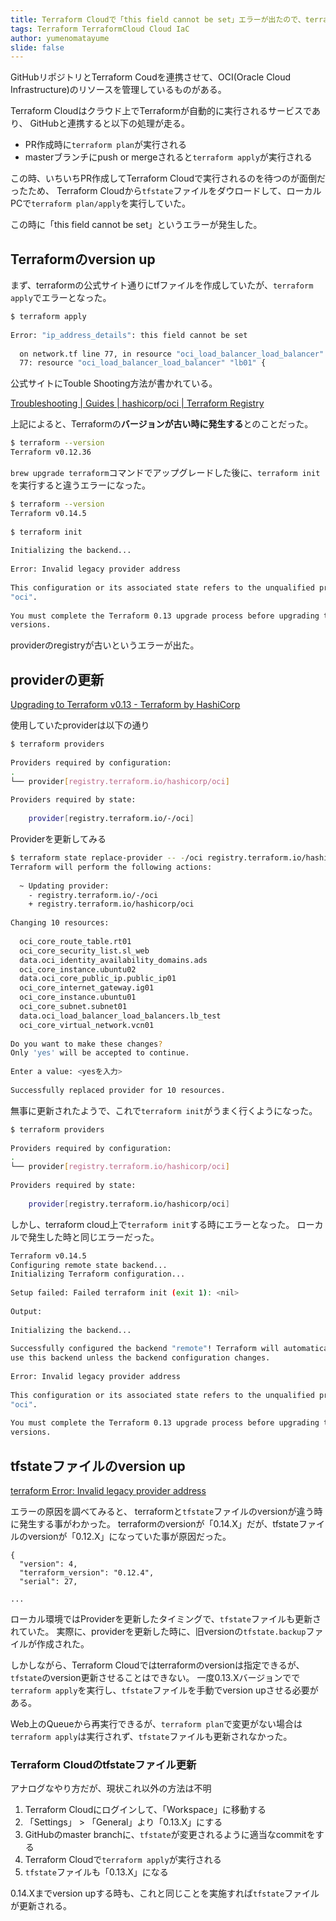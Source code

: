 ```yaml
---
title: Terraform Cloudで「this field cannot be set」エラーが出たので、terraformとtfstateファイルのversion upをする
tags: Terraform TerraformCloud Cloud IaC
author: yumenomatayume
slide: false
---
```

GitHubリポジトリとTerraform Coudを連携させて、OCI(Oracle Cloud Infrastructure)のリソースを管理しているものがある。

Terraform Cloudはクラウド上でTerraformが自動的に実行されるサービスであり、
GitHubと連携すると以下の処理が走る。

- PR作成時に`terraform plan`が実行される
- masterブランチにpush or mergeされると`terraform apply`が実行される

この時、いちいちPR作成してTerraform Cloudで実行されるのを待つのが面倒だったため、
Terraform Cloudから`tfstate`ファイルをダウロードして、ローカルPCで`terraform plan/apply`を実行していた。

この時に「this field cannot be set」というエラーが発生した。

## Terraformのversion up

まず、terraformの公式サイト通りにtfファイルを作成していたが、`terraform apply`でエラーとなった。

```bash
$ terraform apply
 
Error: "ip_address_details": this field cannot be set
 
  on network.tf line 77, in resource "oci_load_balancer_load_balancer" "lb01":
  77: resource "oci_load_balancer_load_balancer" "lb01" {
```

公式サイトにTouble Shooting方法が書かれている。

[Troubleshooting | Guides | hashicorp/oci | Terraform Registry](https://registry.terraform.io/providers/hashicorp/oci/latest/docs/guides/troubleshooting#error-message-when-field-cannot-be-set)

上記によると、Terraformの**バージョンが古い時に発生する**とのことだった。

```bash
$ terraform --version
Terraform v0.12.36
```

`brew upgrade terraform`コマンドでアップグレードした後に、`terraform init`を実行すると違うエラーになった。

```bash
$ terraform --version
Terraform v0.14.5
 
$ terraform init
 
Initializing the backend...
 
Error: Invalid legacy provider address
 
This configuration or its associated state refers to the unqualified provider
"oci".
 
You must complete the Terraform 0.13 upgrade process before upgrading to later
versions.
```

providerのregistryが古いというエラーが出た。

## providerの更新

[Upgrading to Terraform v0.13 - Terraform by HashiCorp](https://www.terraform.io/upgrade-guides/0-13.html)

使用していたproviderは以下の通り

```bash
$ terraform providers
 
Providers required by configuration:
.
└── provider[registry.terraform.io/hashicorp/oci]
 
Providers required by state:
 
    provider[registry.terraform.io/-/oci]
```

Providerを更新してみる

```bash
$ terraform state replace-provider -- -/oci registry.terraform.io/hashicorp/oci
Terraform will perform the following actions:
 
  ~ Updating provider:
    - registry.terraform.io/-/oci
    + registry.terraform.io/hashicorp/oci
 
Changing 10 resources:
 
  oci_core_route_table.rt01
  oci_core_security_list.sl_web
  data.oci_identity_availability_domains.ads
  oci_core_instance.ubuntu02
  data.oci_core_public_ip.public_ip01
  oci_core_internet_gateway.ig01
  oci_core_instance.ubuntu01
  oci_core_subnet.subnet01
  data.oci_load_balancer_load_balancers.lb_test
  oci_core_virtual_network.vcn01
 
Do you want to make these changes?
Only 'yes' will be accepted to continue.
 
Enter a value: <yesを入力>
 
Successfully replaced provider for 10 resources.
```

無事に更新されたようで、これで`terraform init`がうまく行くようになった。

```bash
$ terraform providers
 
Providers required by configuration:
.
└── provider[registry.terraform.io/hashicorp/oci]
 
Providers required by state:
 
    provider[registry.terraform.io/hashicorp/oci]
```

しかし、terraform cloud上で`terraform init`する時にエラーとなった。
ローカルで発生した時と同じエラーだった。

```bash
Terraform v0.14.5
Configuring remote state backend...
Initializing Terraform configuration...
 
Setup failed: Failed terraform init (exit 1): <nil>
 
Output:
 
Initializing the backend...
 
Successfully configured the backend "remote"! Terraform will automatically
use this backend unless the backend configuration changes.
 
Error: Invalid legacy provider address
 
This configuration or its associated state refers to the unqualified provider
"oci".
 
You must complete the Terraform 0.13 upgrade process before upgrading to later
versions.
```

## tfstateファイルのversion up

[terraform Error: Invalid legacy provider address](https://blog.n-t.jp/tech/terraform-error-invalid-legacy-provider-address/)

エラーの原因を調べてみると、
terraformと`tfstate`ファイルのversionが違う時に発生する事がわかった。
terraformのversionが「0.14.X」だが、tfstateファイルのversionが「0.12.X」になっていた事が原因だった。

```tfstate:terraform.tfstate
{
  "version": 4,
  "terraform_version": "0.12.4",
  "serial": 27,

...
```

ローカル環境ではProviderを更新したタイミングで、`tfstate`ファイルも更新されていた。
実際に、providerを更新した時に、旧versionの`tfstate.backup`ファイルが作成された。

しかしながら、Terraform Cloudではterraformのversionは指定できるが、`tfstate`のversion更新させることはできない。
一度0.13.Xバージョンでで`terraform apply`を実行し、`tfstate`ファイルを手動でversion upさせる必要がある。

Web上のQueueから再実行できるが、`terraform plan`で変更がない場合は`terraform apply`は実行されず、`tfstate`ファイルも更新されなかった。

### Terraform Cloudのtfstateファイル更新

アナログなやり方だが、現状これ以外の方法は不明

1. Terraform Cloudにログインして、「Workspace」に移動する
2. 「Settings」 > 「General」より「0.13.X」にする
3. GitHubのmaster branchに、`tfstate`が変更されるように適当なcommitをする
4. Terraform Cloudで`terraform apply`が実行される
5. `tfstate`ファイルも「0.13.X」になる

0.14.Xまでversion upする時も、これと同じことを実施すれば`tfstate`ファイルが更新される。

